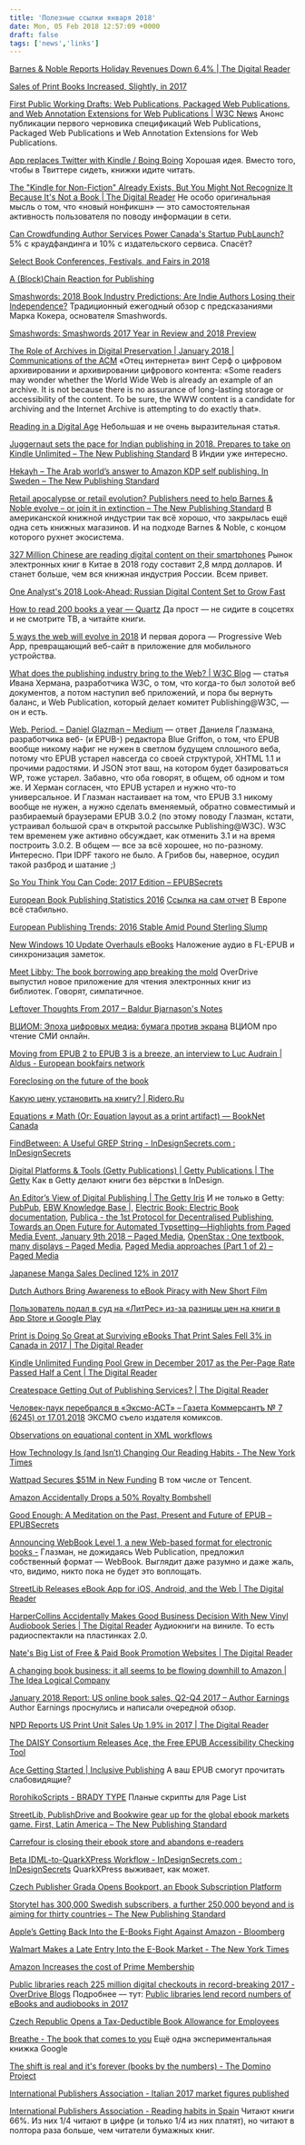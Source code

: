 ```yaml
---
title: 'Полезные ссылки января 2018'
date: Mon, 05 Feb 2018 12:57:09 +0000
draft: false
tags: ['news','links']
---
```


[Barnes & Noble Reports Holiday Revenues Down 6.4% | The Digital Reader](https://the-digital-reader.com/2018/01/04/barnes-noble-reports-holiday-revenues-6-4/)

[Sales of Print Books Increased, Slightly, in 2017](https://www.publishersweekly.com/pw/by-topic/industry-news/publisher-news/article/75735-sales-of-print-books-increased-slightly-in-2017.html)

[First Public Working Drafts: Web Publications, Packaged Web Publications, and Web Annotation Extensions for Web Publications | W3C News](https://www.w3.org/blog/news/archives/6756) Анонс публикации первого черновика спецификаций Web Publications, Packaged Web Publications и Web Annotation Extensions for Web Publications.

[App replaces Twitter with Kindle / Boing Boing](https://boingboing.net/2018/01/02/app-replaces-twitter-with-kind.html) Хорошая идея. Вместо того, чтобы в Твиттере сидеть, книжки идите читать.

[The "Kindle for Non-Fiction" Already Exists, But You Might Not Recognize It Because It's Not a Book | The Digital Reader](https://the-digital-reader.com/2018/01/02/kindle-non-fiction-already-exists-might-not-recognize-not-book/) Не особо оригинальная мысль о том, что «новый нонфикшн» — это самостоятельная активность пользователя по поводу информации в сети.

[Can Crowdfunding Author Services Power Canada's Startup PubLaunch?](https://publishingperspectives.com/2018/01/canada-crowdfunding-author-services-startup-publaunch/) 5% с краудфандинга и 10% с издательского сервиса. Спасёт?

[Select Book Conferences, Festivals, and Fairs in 2018](https://www.publishersweekly.com/pw/by-topic/industry-news/trade-shows-events/article/75712-select-book-conferences-festivals-and-fairs-in-2018.html)

[A (Block)Chain Reaction for Publishing](https://www.publishersweekly.com/pw/by-topic/digital/copyright/article/75711-a-block-chain-reaction-for-publishing.html)

[Smashwords: 2018 Book Industry Predictions: Are Indie Authors Losing their Independence?](http://blog.smashwords.com/2017/12/2018-book-industry-predictions.html) Традиционный ежегодный обзор с предсказаниями Марка Кокера, основателя Smashwords.

[Smashwords: Smashwords 2017 Year in Review and 2018 Preview](http://blog.smashwords.com/2017/12/smashwords-2017-year-in-review-and-2018.html)

[The Role of Archives in Digital Preservation | January 2018 | Communications of the ACM](https://cacm.acm.org/magazines/2018/1/223880-the-role-of-archives-in-digital-preservation/fulltext) «Отец интернета» винт Серф о цифровом архивировании и архивировании цифрового контента: «Some readers may wonder whether the World Wide Web is already an example of an archive. It is not because there is no assurance of long-lasting storage or accessibility of the content. To be sure, the WWW content is a candidate for archiving and the Internet Archive is attempting to do exactly that».

[Reading in a Digital Age](https://quod.lib.umich.edu/c/cb/mpub9944117/1:1/--reading-in-a-digital-age?rgn=div1;view=toc) Небольшая и не очень выразительная статья.

[Juggernaut sets the pace for Indian publishing in 2018. Prepares to take on Kindle Unlimited – The New Publishing Standard](http://www.thenewpublishingstandard.com/juggernaut-sets-the-pace-for-indian-publishing-in-2018-prepares-to-take-on-kindle-unlimited/) В Индии уже интересно.

[Hekayh – The Arab world’s answer to Amazon KDP self publishing. In Sweden – The New Publishing Standard](http://www.thenewpublishingstandard.com/hekayh-the-arab-worlds-answer-to-amazon-kdp-self-publishing-in-sweden/)

[Retail apocalypse or retail evolution? Publishers need to help Barnes & Noble evolve – or join it in extinction – The New Publishing Standard](http://www.thenewpublishingstandard.com/retail-apocalypse-or-retail-evolution-publishers-need-to-help-barnes-noble-evolve-or-join-it-in-extinction/) В американской книжной индустрии так всё хорошо, что закрылась ещё одна сеть книжных магазинов. И на подходе Barnes & Noble, с концом которого рухнет экосистема.

[327 Million Chinese are reading digital content on their smartphones](https://goodereader.com/blog/e-book-news/327-million-chinese-are-reading-digital-content-on-their-smartphones) Рынок электронных книг в Китае в 2018 году составит 2,8 млрд долларов. И станет больше, чем вся книжная индустрия России. Всем привет.

[One Analyst's 2018 Look-Ahead: Russian Digital Content Set to Grow Fast](https://publishingperspectives.com/2018/01/russia-digital-content-analyst-sergey-anuriev-2018/)

[How to read 200 books a year — Quartz](https://qz.com/895101/in-the-time-you-spend-on-social-media-each-year-you-could-read-200-books/) Да прост — не сидите в соцсетях и не смотрите ТВ, а читайте книги.

[5 ways the web will evolve in 2018](https://get.oreilly.com/index.php/email/emailWebview?mkt_tok=eyJpIjoiTURBMVpqazRPREE1TURGayIsInQiOiJiNGRZN2RVVkt3WkRFRVhXQm5ucCswQTEzT3NiaDBvKzBvZXVMVktWSENzZEhIczNHRExHdzJvNWJZQW1sc3VYZXhCTENQdXRBRTcvSW9CcHdGMk5yQ1Z0RVFmUTNZNmtxa3J1a2FCZVhvYmlTQjA5WGJwZ2dzSSswa3JvbjZFZCJ9) И первая дорога — Progressive Web App, превращающий веб-сайт в приложение для мобильного устройства.

[What does the publishing industry bring to the Web? | W3C Blog](https://www.w3.org/blog/2018/01/what-does-the-publishing-industry-bring-to-the-web/) — статья Ивана Хермана, разработчика W3C, о том, что когда-то был золотой веб документов, а потом наступил веб приложений, и пора бы вернуть баланс, и Web Publication, который делает комитет Publishing@W3C, — он и есть.

[Web. Period. – Daniel Glazman – Medium](https://medium.com/@daniel.glazman/web-period-4472fbfac90b) — ответ Даниеля Глазмана, разработчика веб- (и EPUB-) редактора Blue Griffon, о том, что EPUB вообще никому нафиг не нужен в светлом будущем сплошного веба, потому что EPUB устарел навсегда со своей структурой, XHTML 1.1 и прочими радостями. И JSON этот ваш, на котором будет базироваться WP, тоже устарел. Забавно, что оба говорят, в общем, об одном и том же. И Херман согласен, что EPUB устарел и нужно что-то универсальное. И Глазман настаивает на том, что EPUB 3.1 никому вообще не нужен, а нужно сделать вменяемый, обратно совместимый и разбираемый браузерами EPUB 3.0.2 (по этому поводу Глазман, кстати, устраивал большой срач в открытой рассылке Publishing@W3C). W3C тем временем уже активно обсуждает, как отменить 3.1 и на время построить 3.0.2. В общем — все за всё хорошее, но по-разному. Интересно. При IDPF такого не было. А Грибов бы, наверное, осудил такой разброд и шатание ;)

[So You Think You Can Code: 2017 Edition – EPUBSecrets](http://epubsecrets.com/so-you-think-you-can-code-2017-edition.php)

[European Book Publishing Statistics 2016](http://www.fep-fee.eu/European-Book-Publishing-922) [Ссылка на сам отчет](http://www.fep-fee.eu/IMG/pdf/european_book_publishing_statistics_2016.pdf) В Европе всё стабильно.

[European Publishing Trends: 2016 Stable Amid Pound Sterling Slump](https://publishingperspectives.com/2018/01/european-publishers-federation-statistics-2016/)

[New Windows 10 Update Overhauls eBooks](https://goodereader.com/blog/e-book-news/new-windows-10-update-overhauls-ebooks) Наложение аудио в FL-EPUB и синхронизация заметок.

[Meet Libby: The book borrowing app breaking the mold](https://rakuten.today/blog/meet-libby-overdrives-new-ereading-app.html) OverDrive выпустил новое приложение для чтения электронных книг из библиотек. Говорят, симпатичное.

[Leftover Thoughts From 2017 – Baldur Bjarnason's Notes](https://www.baldurbjarnason.com/2018/01/07/leftover-thoughts-from-2017/)

[ВЦИОМ: Эпоха цифровых медиа: бумага против экрана](https://wciom.ru/index.php?id=236&uid=116624) ВЦИОМ про чтение СМИ онлайн.

[Moving from EPUB 2 to EPUB 3 is a breeze, an interview to Luc Audrain | Aldus - European bookfairs network](http://www.aldusnet.eu/k-hub/moving-from-epub-2-to-epub-3-is-breeze-an-interview-to-luc-audrain/)

[Foreclosing on the future of the book](https://kottke.org/18/01/foreclosing-on-the-future-of-the-book)

[Какую цену установить на книгу? | Ridero.Ru](https://ridero.ru/blog/?p=2361)

[Equations ≠ Math (Or: Equation layout as a print artifact) — BookNet Canada](https://www.booknetcanada.ca/blog/2018/1/12/equations-math-or-equation-layout-as-a-print-artifact)

[FindBetween: A Useful GREP String - InDesignSecrets.com : InDesignSecrets](https://indesignsecrets.com/findbetween-a-useful-grep-string.php)

[Digital Platforms & Tools (Getty Publications) | Getty Publications | The Getty](http://www.getty.edu/publications/digital/platforms-tools.html) Как в Getty делают книги без вёрстки в InDesign.

[An Editor’s View of Digital Publishing | The Getty Iris](http://blogs.getty.edu/iris/an-editors-view-of-digital-publishing/) И не только в Getty: [PubPub](https://www.pubpub.org/), [EBW Knowledge Base |](http://electricbookworks.com/kb/), [Electric Book: Electric Book documentation](http://electricbook.works//docs/), [Publica - the 1st Protocol for Decentralised Publishing](https://publica.io/), [Towards an Open Future for Automated Typsetting—Highlights from Paged Media Event, January 9th 2018 – Paged Media](https://www.pagedmedia.org/towards-an-open-future-for-automated-typsetting-highlights-from-paged-media-event-january-9th-2018/), [OpenStax : One textbook, many displays – Paged Media](https://www.pagedmedia.org/openstax-one-textbook-many-displays/), [Paged Media approaches (Part 1 of 2) – Paged Media](https://www.pagedmedia.org/paged-media-approaches-part-1-of-2/)

[Japanese Manga Sales Declined 12% in 2017](https://goodereader.com/blog/manga-and-anime-news/japanese-manga-sales-declined-12-in-2017)

[Dutch Authors Bring Awareness to eBook Piracy with New Short Film](https://goodereader.com/blog/e-book-news/dutch-authors-bring-awareness-to-ebook-piracy-with-new-short-film)

[Пользователь подал в суд на «ЛитРес» из-за разницы цен на книги в App Store и Google Play](https://vc.ru/31835-polzovatel-podal-v-sud-na-litres-iz-za-raznicy-cen-na-knigi-v-app-store-i-google-play)

[Print is Doing So Great at Surviving eBooks That Print Sales Fell 3% in Canada in 2017 | The Digital Reader](https://the-digital-reader.com/2018/01/15/print-great-surviving-ebooks-print-sales-fell-3-canada-2017/)

[Kindle Unlimited Funding Pool Grew in December 2017 as the Per-Page Rate Passed Half a Cent | The Digital Reader](https://the-digital-reader.com/2018/01/15/kindle-unlimited-funding-pool-grew-december-2017-per-page-rate-passed-half-cent/)

[Createspace Getting Out of Publishing Services? | The Digital Reader](https://the-digital-reader.com/2018/01/16/createspace-getting-publishing-services/)

[Человек-паук перебрался в «Эксмо-АСТ» – Газета Коммерсантъ № 7 (6245) от 17.01.2018](https://www.kommersant.ru/doc/3521778) ЭКСМО съело издателя комиксов.

[Observations on equational content in XML workflows](https://www.xml.com/articles/2018/01/15/observations-equational-content-xml-workflows/)

[How Technology Is (and Isn’t) Changing Our Reading Habits - The New York Times](https://www.nytimes.com/2018/01/17/technology/personaltech/how-technology-is-and-isnt-changing-our-reading-habits.html)

[Wattpad Secures $51M in New Funding](https://goodereader.com/blog/indie-author-news/wattpad-secures-51m-in-new-funding) В том числе от Tencent.

[Amazon Accidentally Drops a 50% Royalty Bombshell](https://goodereader.com/blog/digital-publishing/amazon-accidentally-drops-a-50-royalty-bombshell)

[Good Enough: A Meditation on the Past, Present and Future of EPUB – EPUBSecrets](http://epubsecrets.com/good-enough-a-meditation-on-the-past-present-and-future-of-epub.php)

[Announcing WebBook Level 1, a new Web-based format for electronic books -](http://www.glazman.org/weblog/dotclear/index.php?post/2018/01/18/WebBook-Level-1) Глазман, не дожидаясь Web Publication, предложил собственный формат — WebBook. Выглядит даже разумно и даже жаль, что, видимо, никто пока не будет это воплощать.

[StreetLib Releases eBook App for iOS, Android, and the Web | The Digital Reader](https://the-digital-reader.com/2018/01/19/streetlib-releases-ebook-app-ios-android-web/)

[HarperCollins Accidentally Makes Good Business Decision With New Vinyl Audiobook Series | The Digital Reader](https://the-digital-reader.com/2018/01/19/harpercollins-accidentally-makes-good-business-decision-new-vinyl-audiobook-series/) Аудиокниги на виниле. То есть радиоспектакли на пластинках 2.0.

[Nate's Big List of Free & Paid Book Promotion Websites | The Digital Reader](https://the-digital-reader.com/2018/01/21/nates-big-list-free-paid-book-promotion-websites/)

[A changing book business: it all seems to be flowing downhill to Amazon | The Idea Logical Company](https://www.idealog.com/blog/changing-book-business-seems-flowing-downhill-amazon/)

[January 2018 Report: US online book sales, Q2-Q4 2017 – Author Earnings](http://authorearnings.com/report/january-2018-report-us-online-book-sales-q2-q4-2017/) Author Earnings проснулись и написали очередной обзор.

[NPD Reports US Print Unit Sales Up 1.9% in 2017 | The Digital Reader](https://the-digital-reader.com/2018/01/22/npd-reports-print-unit-sales-1-9-2017/)

[The DAISY Consortium Releases Ace, the Free EPUB Accessibility Checking Tool](http://www.prweb.com/releases/2018/01/prweb15141305.htm)

[Ace Getting Started | Inclusive Publishing](https://inclusivepublishing.org/toolbox/accessibility-checker/getting-started/) А ваш EPUB смогут прочитать слабовидящие?

[RorohikoScripts - BRADY TYPE](http://www.bradytypesetting.com/rorohikoscripts) Планые скрипты для Page List

[StreetLib, PublishDrive and Bookwire gear up for the global ebook markets game. First, Latin America – The New Publishing Standard](http://www.thenewpublishingstandard.com/streetlib-publishdrive-and-bookwire-gear-up-for-the-global-ebook-markets-game-first-latin-america/)

[Carrefour is closing their ebook store and abandons e-readers](https://goodereader.com/blog/electronic-readers/carrefour-is-closing-their-ebook-store-and-abandons-e-readers)

[Beta IDML-to-QuarkXPress Workflow - InDesignSecrets.com : InDesignSecrets](https://indesignsecrets.com/beta-idml-to-quarkxpress-workflow.php) QuarkXPress выживает, как может.

[Czech Publisher Grada Opens Bookport, an Ebook Subscription Platform](https://publishingperspectives.com/2018/01/czech-publisher-grada-opens-bookport-ebook-subscription/)

[Storytel has 300,000 Swedish subscribers, a further 250,000 beyond and is aiming for thirty countries – The New Publishing Standard](http://www.thenewpublishingstandard.com/storytel-has-300000-swedish-subscribers-a-further-250000-beyond-and-is-aiming-for-thirty-countries/)

[Apple’s Getting Back Into the E-Books Fight Against Amazon - Bloomberg](https://www.bloomberg.com/news/articles/2018-01-25/apple-is-said-to-ready-revamped-e-books-push-against-amazon)

[Walmart Makes a Late Entry Into the E-Book Market - The New York Times](https://www.nytimes.com/2018/01/25/business/walmart-ebooks-kobo-japan.html?referer=https://t.co/tg70iyHbFF?amp=1)

[Amazon Increases the cost of Prime Membership](https://goodereader.com/blog/technology/amazon-increases-the-cost-of-prime-membership)

[Public libraries reach 225 million digital checkouts in record-breaking 2017 - OverDrive Blogs](https://blogs.overdrive.com/front-page-library-news/2018/01/15/2017-digital-reading-stats/) Подробнее — тут: [Public libraries lend record numbers of eBooks and audiobooks in 2017](https://www.prnewswire.com/news-releases/public-libraries-lend-record-numbers-of-ebooks-and-audiobooks-in-2017-300581541.html)

[Czech Republic Opens a Tax-Deductible Book Allowance for Employees](https://publishingperspectives.com/2018/01/czech-republic-introduces-tax-deductible-book-allowances-for-employees/)

[Breathe - The book that comes to you](https://www.breathe-story.com/) Ещё одна экспериментальная книжка Google

[The shift is real and it's forever (books by the numbers) - The Domino Project](https://www.thedominoproject.com/2018/01/shift-real-forever-books-numbers.html)

[International Publishers Association - Italian 2017 market figures published](https://www.internationalpublishers.org/market-insights/data-and-statistics/627-italian-2017-market-figures-published)

[International Publishers Association - Reading habits in Spain](https://www.internationalpublishers.org/market-insights/data-and-statistics/626-reading-habits-in-spain) Читают книги 66%. Из них 1/4 читают в цифре (и только 1/4 из них платят), но читают в полтора раза больше, чем читатели бумажных книг.